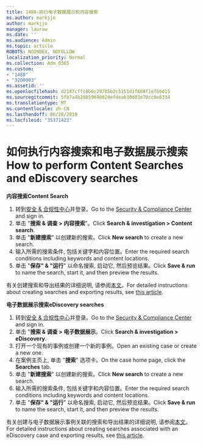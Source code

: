 ```yaml
---
title: 1488-执行电子数据展示和内容搜索
ms.author: markjjo
author: markjjo
manager: lauraw
ms.date: ''
ms.audience: Admin
ms.topic: article
ROBOTS: NOINDEX, NOFOLLOW
localization_priority: Normal
ms.collection: Adm_O365
ms.custom:
- "1488"
- "3200003"
ms.assetid: ''
ms.openlocfilehash: d2187cffc8b6c29785b2c5151d1f608f1efbbd15
ms.sourcegitcommit: 5fb7a4b28859690020efdea630d03e70cc0e6334
ms.translationtype: MT
ms.contentlocale: zh-CN
ms.lasthandoff: 06/28/2019
ms.locfileid: "35371423"
---
```

# <a name="how-to-perform-content-searches-and-ediscovery-searches"></a><span data-ttu-id="fd22b-102">如何执行内容搜索和电子数据展示搜索</span><span class="sxs-lookup"><span data-stu-id="fd22b-102">How to perform Content Searches and eDiscovery searches</span></span>

<span data-ttu-id="fd22b-103">**内容搜索**</span><span class="sxs-lookup"><span data-stu-id="fd22b-103">**Content Search**</span></span>

1. <span data-ttu-id="fd22b-104">转到[安全 & 合规性中心](https://protection.office.com)并登录。</span><span class="sxs-lookup"><span data-stu-id="fd22b-104">Go to the [Security & Compliance Center](https://protection.office.com) and sign in.</span></span>
2. <span data-ttu-id="fd22b-105">单击 "**搜索 & 调查 > 内容搜索**"。</span><span class="sxs-lookup"><span data-stu-id="fd22b-105">Click **Search & investigation > Content search**.</span></span>
3. <span data-ttu-id="fd22b-106">单击 "**新建搜索**" 以创建新的搜索。</span><span class="sxs-lookup"><span data-stu-id="fd22b-106">Click **New search** to create a new search.</span></span>
4. <span data-ttu-id="fd22b-107">输入所需的搜索条件, 包括关键字和内容位置。</span><span class="sxs-lookup"><span data-stu-id="fd22b-107">Enter the required search conditions including keywords and content locations.</span></span>  
5. <span data-ttu-id="fd22b-108">单击 "**保存" & "运行**" 以命名搜索, 启动它, 然后预览结果。</span><span class="sxs-lookup"><span data-stu-id="fd22b-108">Click **Save & run** to name the search, start it, and then preview the results.</span></span>

<span data-ttu-id="fd22b-109">有关创建搜索和导出结果的详细说明, 请参阅[本文](https://docs.microsoft.com/office365/securitycompliance/content-search)。</span><span class="sxs-lookup"><span data-stu-id="fd22b-109">For detailed instructions about creating searches and exporting results, see [this article](https://docs.microsoft.com/office365/securitycompliance/content-search).</span></span>

<span data-ttu-id="fd22b-110">**电子数据展示搜索**</span><span class="sxs-lookup"><span data-stu-id="fd22b-110">**eDiscovery searches**</span></span>

1. <span data-ttu-id="fd22b-111">转到[安全 & 合规性中心](https://protection.office.com)并登录。</span><span class="sxs-lookup"><span data-stu-id="fd22b-111">Go to the [Security & Compliance Center](https://protection.office.com) and sign in.</span></span>
2. <span data-ttu-id="fd22b-112">单击 "**搜索 & 调查 > 电子数据展示**。</span><span class="sxs-lookup"><span data-stu-id="fd22b-112">Click **Search & investigation > eDiscovery**.</span></span>
3. <span data-ttu-id="fd22b-113">打开一个现有的事例或创建一个新的事例。</span><span class="sxs-lookup"><span data-stu-id="fd22b-113">Open an existing case or create a new one.</span></span>
4. <span data-ttu-id="fd22b-114">在案例主页上, 单击 "**搜索**" 选项卡。</span><span class="sxs-lookup"><span data-stu-id="fd22b-114">On the case home page, click the **Searches** tab.</span></span>  
5. <span data-ttu-id="fd22b-115">单击 "**新建搜索**" 以创建新的搜索。</span><span class="sxs-lookup"><span data-stu-id="fd22b-115">Click **New search** to create a new search.</span></span>
6. <span data-ttu-id="fd22b-116">输入所需的搜索条件, 包括关键字和内容位置。</span><span class="sxs-lookup"><span data-stu-id="fd22b-116">Enter the required search conditions including keywords and content locations.</span></span>  
7. <span data-ttu-id="fd22b-117">单击 "**保存" & "运行**" 以命名搜索, 启动它, 然后预览结果。</span><span class="sxs-lookup"><span data-stu-id="fd22b-117">Click **Save & run** to name the search, start it, and then preview the results.</span></span>

<span data-ttu-id="fd22b-118">有关创建与电子数据展示事例关联的搜索和导出结果的详细说明, 请参阅[本文](https://docs.microsoft.com/office365/securitycompliance/ediscovery-cases)。</span><span class="sxs-lookup"><span data-stu-id="fd22b-118">For detailed instructions about creating searches associated with an eDiscovery case and exporting results, see [this article](https://docs.microsoft.com/office365/securitycompliance/ediscovery-cases).</span></span>